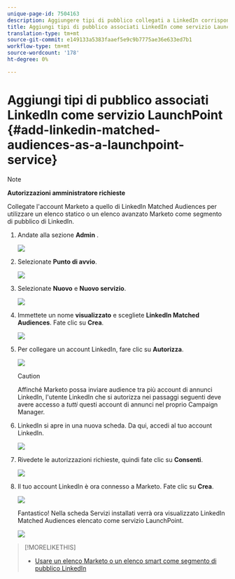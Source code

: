 ```yaml
---
unique-page-id: 7504163
description: Aggiungere tipi di pubblico collegati a LinkedIn corrispondenti come servizio LaunchPoint - Documenti Marketo - Documentazione prodotto
title: Aggiungi tipi di pubblico associati LinkedIn come servizio LaunchPoint
translation-type: tm+mt
source-git-commit: e149133a5383faaef5e9c9b7775ae36e633ed7b1
workflow-type: tm+mt
source-wordcount: '178'
ht-degree: 0%

---
```



# Aggiungi tipi di pubblico associati LinkedIn come servizio LaunchPoint {#add-linkedin-matched-audiences-as-a-launchpoint-service}

>[!NOTE]
>
>**Autorizzazioni amministratore richieste**

Collegate l&#39;account Marketo a quello di LinkedIn Matched Audiences per utilizzare un elenco statico o un elenco avanzato Marketo come segmento di pubblico di LinkedIn.

1. Andate alla sezione **Admin** .

   ![](assets/admin.png)

1. Selezionate **Punto di avvio**.

   ![](assets/image2014-12-5-14-3a35-3a27.png)

1. Selezionate **Nuovo** e **Nuovo servizio**.

   ![](assets/image2014-12-5-14-3a37-3a33.png)

1. Immettete un nome **visualizzato** e scegliete **LinkedIn Matched Audiences**. Fate clic su **Crea**.

   ![](assets/image2018-2-23-14-3a25-3a39.png)

1. Per collegare un account LinkedIn, fare clic su **Autorizza**.

   ![](assets/authorizeaccount.png)

   >[!CAUTION]
   >
   >Affinché Marketo possa inviare audience tra più account di annunci LinkedIn, l&#39;utente LinkedIn che si autorizza nei passaggi seguenti deve avere accesso a *tutti* questi account di annunci nel proprio Campaign Manager.

1. LinkedIn si apre in una nuova scheda. Da qui, accedi al tuo account LinkedIn.

   ![](assets/image2018-2-23-14-3a32-3a20.png)

1. Rivedete le autorizzazioni richieste, quindi fate clic su **Consenti**.

   ![](assets/li-permissions.png)

1. Il tuo account LinkedIn è ora connesso a Marketo. Fate clic su **Crea**.

   ![](assets/image2018-2-23-14-3a35-3a55.png)

   Fantastico! Nella scheda Servizi installati verrà ora visualizzato LinkedIn Matched Audiences elencato come servizio LaunchPoint.

   ![](assets/bartholomew2.png)

>[!MORELIKETHIS]
>
>* [Usare un elenco Marketo o un elenco smart come segmento di pubblico LinkedIn](../../../product-docs/demand-generation/social/social-functions/use-a-marketo-list-or-smart-list-as-a-linkedin-audience-segment.md)

>



